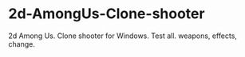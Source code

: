 # 2d-AmongUs-Clone-shooter
2d Among Us. Clone shooter for Windows. Test all. weapons, effects, change.
